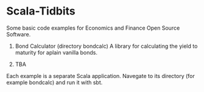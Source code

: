 # Scala-Tidbits
Some basic code examples for Economics and Finance Open Source Software.

1. Bond Calculator (directory bondcalc)
   A library for calculating the yield to maturity for aplain vanilla bonds.

2. TBA

Each example is a separate Scala application. Navegate to its directory
(for example bondcalc) and run it with sbt.
